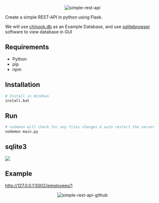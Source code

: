 <div align="center">
<img src="https://i.imgur.com/RMfRyft.png" alt="simple-rest-api" height="">
</div>

Create a simple REST-API in python using Flask.

We will use [chinook.db](https://cdn.sqlitetutorial.net/wp-content/uploads/2018/03/chinook.zip) as an Example Database, and use [sqlitebrowser](https://sqlitebrowser.org/dl/) software to view database in GUI

## Requirements
- Python
- pip
- npm

## Installation
```py
# Install in Windows
install.bat
```

## Run
```py
# nodemon will check for any files changes & auto restart the server
nodemon main.py
```


## sqlite3

![](https://i.imgur.com/ULWHETj.png)


## Example

http://127.0.0.1:5002/employees/1

<div align="center">
<img src="https://i.imgur.com/ZOkIH1L.png" alt="simple-rest-api-github" height="">
</div>

